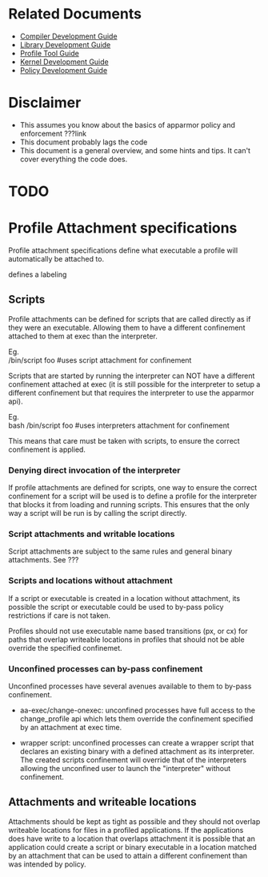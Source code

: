 # Related Documents
- [Compiler Development Guide](apparmor_compiler_development_guide)
- [Library Development Guide](apparmor_library_development_guide)
- [Profile Tool Guide](apparmor_profile_tools_guide)
- [Kernel Development Guide](apparmor_kernel_development_guide)
- [Policy Development Guide](aparmor_policy_development_guide)

# Disclaimer
- This assumes you know about the basics of apparmor policy and enforcement ???link
- This document probably lags the code
- This document is a general overview, and some hints and tips. It can't cover everything the code does.

# TODO

# Profile Attachment specifications

Profile attachment specifications define what executable a profile will automatically be attached to.

defines a labeling

## Scripts

Profile attachments can be defined for scripts that are called directly as if they were an executable. Allowing them to have a different confinement attached to them at exec than the interpreter.

  Eg.<br>
  /bin/script foo                            #uses script attachment for confinement

Scripts that are started by running the interpreter can NOT have a different confinement attached at exec (it is still possible for the interpreter to setup a different confinement but that requires the interpreter to use the apparmor api).

  Eg.<br>
  bash /bin/script foo                        #uses interpreters attachment for confinement

This means that care must be taken with scripts, to ensure the correct confinement is applied.

### Denying direct invocation of the interpreter

If profile attachments are defined for scripts, one way to ensure the correct confinement for a script will be used is to define a profile for the interpreter that blocks it from loading and running scripts. This ensures that the only way a script will be run is by calling the script directly.

### Script attachments and writable locations

Script attachments are subject to the same rules and general binary attachments. See ???

### Scripts and locations without attachment

If a script or executable is created in a location without attachment, its possible the script or executable could be used to by-pass policy restrictions if care is not taken.

Profiles should not use executable name based transitions (px, or cx) for paths that overlap writeable locations in profiles that should not be able override the specified confinemet.

### Unconfined processes can by-pass confinement
Unconfined processes have several avenues available to them to by-pass confinement.

- aa-exec/change-onexec: unconfined processes have full access to the change_profile api which lets them override the confinement specified by an attachment at exec time.

- wrapper script: unconfined processes can create a wrapper script that declares an existing binary with a defined attachment as its interpreter. The created scripts confinement will override that of the interpreters allowing the unconfined user to launch the "interpreter" without confinement.








## Attachments and writeable locations

Attachments should be kept as tight as possible and they should not overlap writeable locations for files in a profiled applications. If the applications does have write to a location that overlaps attachment it is possible that an application could create a script or binary executable in a location matched by an attachment that can be used to attain a different confinement than was intended by policy.

